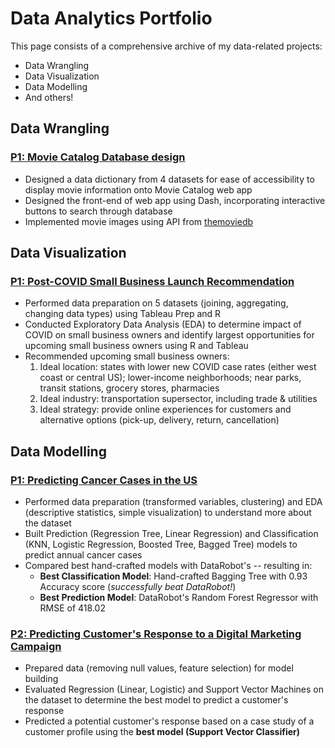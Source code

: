 # Data Analytics Portfolio
This page consists of a comprehensive archive of my data-related projects:
* Data Wrangling
* Data Visualization
* Data Modelling
* And others!


## Data Wrangling
### [P1: Movie Catalog Database design](https://github.com/crystalhariga/movie-catalog)
- Designed a data dictionary from 4 datasets for ease of accessibility to display movie information onto Movie Catalog web app
- Designed the front-end of web app using Dash, incorporating interactive buttons to search through database
- Implemented movie images using API from [themoviedb](https://www.themoviedb.org/)


## Data Visualization
### [P1: Post-COVID Small Business Launch Recommendation](https://github.com/crystalhariga/data_visualization_consultancy)
* Performed data preparation on 5 datasets (joining, aggregating, changing data types) using Tableau Prep and R
* Conducted Exploratory Data Analysis (EDA) to determine impact of COVID on small business owners and identify largest opportunities for upcoming small business owners using R and Tableau
* Recommended upcoming small business owners:
    1. Ideal location: states with lower new COVID case rates (either west coast or central US); lower-income neighborhoods; near parks, transit stations, grocery stores, pharmacies
    2. Ideal industry: transportation supersector, including trade & utilities
    3. Ideal strategy: provide online experiences for customers and alternative options (pick-up, delivery, return, cancellation)

## Data Modelling
### [P1: Predicting Cancer Cases in the US](https://github.com/crystalhariga/cancer_ml)
* Performed data preparation (transformed variables, clustering) and EDA (descriptive statistics, simple visualization) to understand more about the dataset
* Built Prediction (Regression Tree, Linear Regression) and Classification (KNN, Logistic Regression, Boosted Tree, Bagged Tree) models to predict annual cancer cases
* Compared best hand-crafted models with DataRobot's -- resulting in:
    * __Best Classification Model__: Hand-crafted Bagging Tree with 0.93 Accuracy score (_successfully beat DataRobot!_)
    * __Best Prediction Model__: DataRobot's Random Forest Regressor with RMSE of 418.02

### [P2: Predicting Customer's Response to a Digital Marketing Campaign](https://github.com/crystalhariga/predictive-modeling_digital-marketing/blob/main/ML_marketing_project.ipynb)
* Prepared data (removing null values, feature selection) for model building
* Evaluated Regression (Linear, Logistic) and Support Vector Machines on the dataset to determine the best model to predict a customer's response
* Predicted a potential customer's response based on a case study of a customer profile using the __best model (Support Vector Classifier)__

